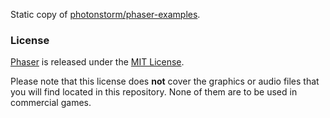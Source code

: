 Static copy of [photonstorm/phaser-examples](https://github.com/photonstorm/phaser-examples).

### License

[Phaser](http://phaser.io) is released under the [MIT License](http://opensource.org/licenses/MIT).

Please note that this license does **not** cover the graphics or audio files that you will find located in this repository. None of them are to be used in commercial games.
